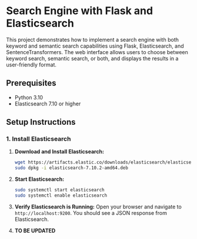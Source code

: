 # Search Engine with Flask and Elasticsearch

This project demonstrates how to implement a search engine with both keyword and semantic search capabilities using Flask, Elasticsearch, and SentenceTransformers. The web interface allows users to choose between keyword search, semantic search, or both, and displays the results in a user-friendly format.

## Prerequisites

- Python 3.10
- Elasticsearch 7.10 or higher

## Setup Instructions

### 1. Install Elasticsearch

1. **Download and Install Elasticsearch:**
    ```bash
    wget https://artifacts.elastic.co/downloads/elasticsearch/elasticsearch-7.10.2-amd64.deb
    sudo dpkg -i elasticsearch-7.10.2-amd64.deb
    ```

2. **Start Elasticsearch:**
    ```bash
    sudo systemctl start elasticsearch
    sudo systemctl enable elasticsearch
    ```

3. **Verify Elasticsearch is Running:**
    Open your browser and navigate to `http://localhost:9200`. You should see a JSON response from Elasticsearch.

4. **TO BE UPDATED**